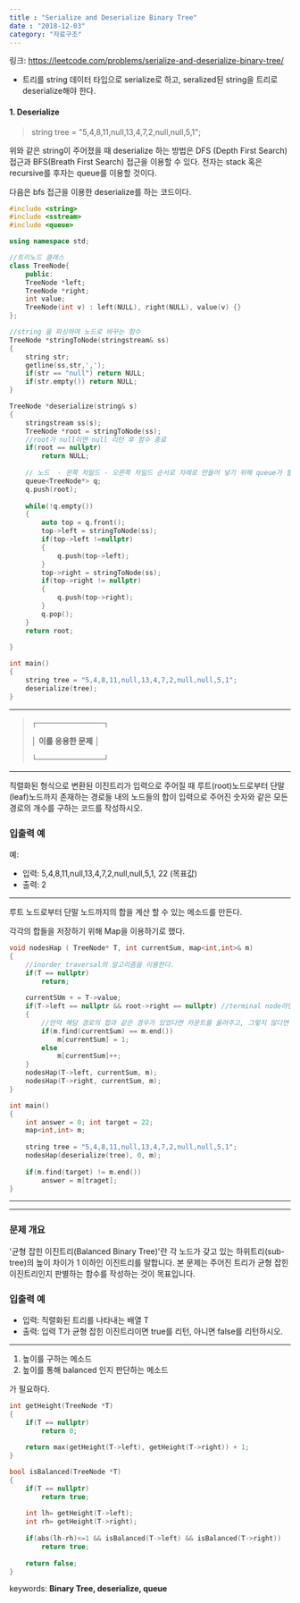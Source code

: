 ```yaml
---
title : "Serialize and Deserialize Binary Tree"
date : "2018-12-03"
category: "자료구조"
---
```


링크: https://leetcode.com/problems/serialize-and-deserialize-binary-tree/

* 트리를 string 데이터 타입으로 serialize로 하고, seralized된 string을 트리로 deserialize해야 한다.



#### **1. Deserialize**

> string tree = "5,4,8,11,null,13,4,7,2,null,null,5,1";

위와 같은 string이 주어졌을 때 deserialize 하는 방법은 DFS (Depth First Search) 접근과 BFS(Breath First Search) 접근을 이용할 수 있다. 전자는 stack 혹은 recursive를 후자는 queue를 이용할 것이다.



다음은 bfs 접근을 이용한 deserialize를 하는 코드이다.

```cpp
#include <string>
#include <sstream>
#include <queue>

using namespace std;

//트리노드 클래스
class TreeNode{
    public:
    TreeNode *left;
    TreeNode *right;
    int value;
    TreeNode(int v) : left(NULL), right(NULL), value(v) {}
};

//string 을 파싱하여 노드로 바꾸는 함수
TreeNode *stringToNode(stringstream& ss)
{
    string str;
    getline(ss,str,',');
    if(str == "null") return NULL;
    if(str.empty()) return NULL;
}

TreeNode *deserialize(string& s)
{
    stringstream ss(s);
    TreeNode *root = stringToNode(ss);
    //root가 null이면 null 리턴 후 함수 종료
    if(root == nullptr)
        return NULL;
    
    // 노드  - 왼쪽 차일드 - 오른쪽 차일드 순서로 차례로 만들어 넣기 위해 queue가 필요하다.
    queue<TreeNode*> q;
    q.push(root);
    
    while(!q.empty())
    {
        auto top = q.front();
        top->left = stringToNode(ss);
        if(top->left !=nullptr)
        {
            q.push(top->left);
        }
        top->right = stringToNode(ss);
        if(top->right != nullptr)
        {
            q.push(top->right);
        }
        q.pop();
    }
    return root;
    
}

```

```cpp
int main()
{
    string tree = "5,4,8,11,null,13,4,7,2,null,null,5,1";
    deserialize(tree);
}
```

------

>  ┌────────────┐
>
>  │ **이를 응용한 문제**   │
>
>  └────────────┘

------

직렬화된 형식으로 변환된 이진트리가 입력으로 주어질 때 루트(root)노드로부터 단말(leaf)노드까지 존재하는 경로들 내의 노드들의 합이 입력으로 주어진 숫자와 같은 모든 경로의 개수를 구하는 코드를 작성하시오.

### 입출력 예

예:

- 입력: 5,4,8,11,null,13,4,7,2,null,null,5,1, 22 (목표값)
- 출력: 2

------



 루트 노드로부터 단말 노드까지의 합을 계산 할 수 있는 메소드를 만든다.

각각의 합들을 저장하기 위해 Map을 이용하기로 했다.

```cpp
void nodesHap ( TreeNode* T, int currentSum, map<int,int>& m)
{
    //inorder traversal의 알고리즘을 이용한다.
    if(T == nullptr)
		return;
    
    currentSUm + = T->value;
    if(T->left == nullptr && root->right == nullptr) //terminal node라면
    {
        //만약 해당 경로의 합과 같은 경우가 있었다면 카운트를 올려주고, 그렇지 않다면 새로 추가한다.
        if(m.find(currentSum) == m.end())
            m[currentSum] = 1;
        else
            m[currentSum]++;
    }
    nodesHap(T->left, currentSum, m);
    nodesHap(T->right, currentSum, m);
}
```

```cpp
int main()
{
    int answer = 0; int target = 22; 
    map<int,int> m;
    
    string tree = "5,4,8,11,null,13,4,7,2,null,null,5,1";
    nodesHap(deserialize(tree), 0, m);
    
    if(m.find(target) != m.end())
        answer = m[traget];
}
```

------

------



### 문제 개요

'균형 잡힌 이진트리(Balanced Binary Tree)'란 각 노드가 갖고 있는 하위트리(sub-tree)의 높이 차이가 1 이하인 이진트리를 말합니다. 본 문제는 주어진 트리가 균형 잡힌 이진트리인지 판별하는 함수를 작성하는 것이 목표입니다.

### 입출력 예

- 입력: 직렬화된 트리를 나타내는 배열 T
- 출력: 입력 T가 균형 잡힌 이진트리이면 true를 리턴, 아니면 false를 리턴하시오.

------



1. 높이를 구하는 메소드
2. 높이를 통해 balanced 인지 판단하는 메소드

가 필요하다.



```cpp
int getHeight(TreeNode *T)
{
    if(T == nullptr)
        return 0;
    
    return max(getHeight(T->left), getHeight(T->right)) + 1;
}
```

```cpp
bool isBalanced(TreeNode *T)
{
    if(T == nullptr)
        return true;
    
    int lh= getHeight(T->left);
    int rh= getHeight(T->right);
    
    if(abs(lh-rh)<=1 && isBalanced(T->left) && isBalanced(T->right))
        return true;
    
    return false;
}
```





keywords: **Binary Tree, deserialize, queue** 